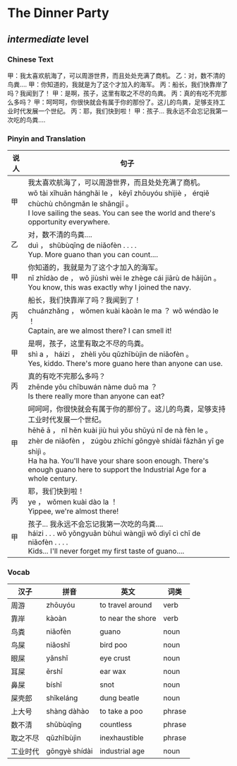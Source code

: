 # The Dinner Party
## *intermediate* level

### Chinese Text
甲：我太喜欢航海了，可以周游世界，而且处处充满了商机。
乙：对，数不清的鸟粪....
甲：你知道的，我就是为了这个才加入的海军。
丙：船长，我们快靠岸了吗？我闻到了！
甲：是啊，孩子，这里有取之不尽的鸟粪。
丙：真的有吃不完那么多吗？
甲：呵呵呵，你很快就会有属于你的那份了。这儿的鸟粪，足够支持工业时代发展一个世纪。
丙：耶，我们快到啦！
甲：孩子... 我永远不会忘记我第一次吃的鸟粪....

### Pinyin and Translation
|说人|句子|
|----|----|
|甲|我太喜欢航海了，可以周游世界，而且处处充满了商机。<br />wǒ tài xǐhuān hánghǎi le ， kěyǐ zhōuyóu shìjiè ， érqiě chùchù chōngmǎn le shāngjī 。<br />I love sailing the seas. You can see the world and there's opportunity everywhere.|
|乙|对，数不清的鸟粪....<br />duì ， shǔbùqīng de niǎofèn . . . .<br />Yup. More guano than you can count....|
|甲|你知道的，我就是为了这个才加入的海军。<br />nǐ zhīdào de ， wǒ jiùshì wèi le zhège cái jiārù de hǎijūn 。<br />You know, this was exactly why I joined the navy.|
|丙|船长，我们快靠岸了吗？我闻到了！<br />chuánzhǎng ， wǒmen kuài kàoàn le ma ？ wǒ wéndào le ！<br />Captain, are we almost there? I can smell it!|
|甲|是啊，孩子，这里有取之不尽的鸟粪。<br />shì a ， háizi ， zhèli yǒu qǔzhībùjìn de niǎofèn 。<br />Yes, kiddo. There's more guano here than anyone can use.|
|丙|真的有吃不完那么多吗？<br />zhēnde yǒu chībuwán nàme duō ma ？<br />Is there really more than anyone can eat?|
|甲|呵呵呵，你很快就会有属于你的那份了。这儿的鸟粪，足够支持工业时代发展一个世纪。<br />hēhē ā ， nǐ hěn kuài jiù huì yǒu shǔyú nǐ de nà fèn le 。 zhèr de niǎofèn ， zúgòu zhīchí gōngyè shídài fāzhǎn yī ge shìjì 。<br />Ha ha ha. You'll have your share soon enough. There's enough guano here to support the Industrial Age for a whole century.|
|丙|耶，我们快到啦！<br />ye ， wǒmen kuài dào la ！<br />Yippee, we're almost there!|
|甲|孩子... 我永远不会忘记我第一次吃的鸟粪....<br />háizi . . .  wǒ yǒngyuǎn bùhuì wàngjì wǒ dìyī cì chī de niǎofèn . . . .<br />Kids... I'll never forget my first taste of guano....|
### Vocab
|汉子|拼音|英文|词类|
|----|----|----|----|
|周游|zhōuyóu|to travel around|verb|
|靠岸|kàoàn|to near the shore|verb|
|鸟粪|niǎofèn|guano|noun|
|鸟屎|niǎoshǐ|bird poo|noun|
|眼屎|yǎnshǐ|eye crust|noun|
|耳屎|ěrshǐ|ear wax|noun|
|鼻屎|bíshǐ|snot|noun|
|屎壳郎|shǐkeláng|dung beatle|noun|
|上大号|shàng dàhào|to take a poo|phrase|
|数不清|shǔbùqīng|countless|phrase|
|取之不尽|qǔzhībùjìn|inexhaustible|phrase|
|工业时代|gōngyè shídài|industrial age|noun|